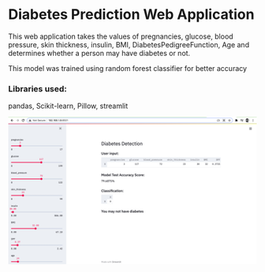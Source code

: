# Diabetes Prediction Web Application
This web application takes the values of pregnancies, glucose, blood pressure, skin thickness, insulin, BMI, DiabetesPedigreeFunction, Age and determines whether a person may have diabetes or not.

This model was trained using random forest classifier for better accuracy

### Libraries used: 
pandas, Scikit-learn, Pillow, streamlit

![](webapp-image.png)

